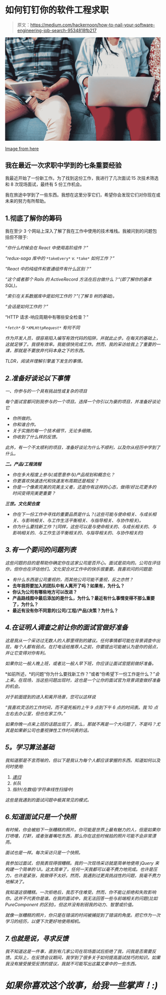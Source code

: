 # 如何钉钉你的软件工程求职

> 原文：<https://medium.com/hackernoon/how-to-nail-your-software-engineering-job-search-9534818fb217>

![](img/fd59b7c5ee27f5afe9517242f99d8218.png)

[Image from here](https://www.pexels.com/photo/adult-boy-break-browsing-306534/)

## 我在最近一次求职中学到的七条重要经验

我最近开始了一份新工作。为了找到这份工作，我进行了几次面试:15 次技术筛选和 8 次现场面试，最终有 5 份工作机会。

我在旅途中学到了一些东西。我想在这里分享它们，希望你会发现它们对你现在或未来的努力有所帮助。

## 1.彻底了解你的筹码

我在至少 3 个网站上深入了解了我在工作中使用的技术堆栈。我被问到的问题包括但不限于:

*“你什么时候会在 React 中使用高阶组件？”*

*“redux-saga 库中的* `*takeEvery*` *v.* `*take*` *如何工作？”*

*“React 中的纯组件和普通组件有什么区别？”*

*“这个或者那个 Rails 的 ActiveRecord 方法在后台做什么？“(即了解你的基本 SQL)。*

*“索引在关系数据库中是如何工作的？”(了解 B 树的基础)。*

*“会话是如何工作的？”*

“HTTP 请求-响应周期中有哪些安全检查？”

*`*fetch*`*与* `*XMLHttpRequest*` *有何不同**

*作为开发人员，很容易陷入编写有效代码的陷阱，并就此止步。在每天的基础上，这就足够了。我很有效率。我能很快完成工作。然而，我的采访给我上了重要的一课，那就是不要放弃代码本身之下的东西。*

*TLDR，阅读并理解引擎盖下发生的事情。*

## *2.准备好谈论以下事情*

*一、你参与的一个具有挑战性或复杂的项目*

*每个面试官都问到我参与的一个项目。选择一个你引以为豪的项目，并准备好谈论它*

*   *你所做的。*
*   *你和谁合作。*
*   *关于实施的每一个技术细节，无论多细微。*
*   *你收到了什么样的反馈。*

*此外，有一个不太顺利的项目，准备好谈论为什么不顺利，以及你从经历中学到了什么。*

***二。产品/工程流程***

*   *你在多大程度上参与(或愿意参与)产品规划和概念化？*
*   *你更喜欢快速迭代和快速发布周期还是相反？*
*   *你是一个像素完美的完美主义者，还是你有这样的心态，做得/好比花更多的时间变得完美更重要？*

***三世。文化契合度***

*   *你在下一份工作中寻找的重要品质是什么？(这些可能与使命相关、与成长相关、与影响相关、与工作生活平衡相关、与指导相关、与协作相关)。*
*   *你为什么要找新工作？(同样，这些可以是与使命相关的、与成长相关的、与影响相关的、与工作生活平衡相关的、与指导相关的、与协作相关的)*

## *3.有一个要问的问题列表*

*这些问题的目的是帮助你确定你在这家公司是否开心。面试是双向的。公司在评估你，但你也在评估他们。文化契合对工作中的快乐很重要。我喜欢问的问题是:*

*   *有什么东西是公司重视的，而其他公司可能不重视，反之亦然？*
*   **去年我将要加入的团队中有人离开了吗？如果有，为什么？**
*   **你认为公司有哪些地方可以改进？**
*   **产品路线图中最后添加的是什么，为什么？最近有什么事情变得不那么重要了，为什么？**
*   **最近有没有你不同意的(公司/工程/产品)决策？为什么？**

## *4.在证明人调查之前让你的面试官做好准备*

*这是我从一个采访过无数人的人那里得到的建议。任何事情都可能在背景调查中出现，每个人都有弱点。在打电话给推荐人之前，你要提出可能被认为是你的弱点，并让它变得对你有利。*

*如果你比一般人晚上班，或者比一般人早下班，你应该让面试官提前做好准备。*

*如前所述，*的问题“你为什么要找新工作？”或者“你希望下一份工作是什么？”*会上来。在现场，当这些问题出现时，这也是一个让你的面试官为背景调查做好准备的机会。*

*对于前面提到的进入和离开场景，您可以这样说*

*“我喜欢灵活的工作时间，而不是死板的上午 9 点到下午 6 点的时间表。我 10 点左右去办公室，但也在家工作。”*

*如果你晚一点来上班的话题出现了，那么，那就不再是一个大问题了，不是吗？尤其是如果新公司也重视弹性工作时间表的话。*

## ***5。学习算法基础***

*我知道那是不言而喻的，但以下是我认为每个人都应该掌握的东西。知道如何以及何时使用:*

1.  *[递归](https://hackernoon.com/coding-interview-recursion-f0d60c9dbb60)*
2.  *长队*
3.  *指针(在数组/字符串线性扫描中)*

*这些是我遇到的面试问题中极其常见的模式。*

## *6.知道面试只是一个快照*

*有时候，你会被拍下一张糟糕的照片。你可能是世界上最有魅力的人，但是如果你打喷嚏，打鼾，或者张着嘴吃东西，那么你在这些时候拍的照片可能不会非常漂亮。*

*面试也是一样。每次采访只是一个快照。*

*我参加过面试，但我表现得很糟糕。我的一次现场采访就是简单地使用 jQuery 来构建一个简单的 UI。这太简单了，任何一天我都可以毫不费力地完成。也许是压力，也许是紧张，我做得不太好。然而，我遇到过更具挑战性的问题，我毫不费力地解决了。*

*我知道这很糟糕。一次拒绝后，我忍不住难受。然而，你不能让拒绝和失败影响你。这并不代表你是谁。在我的面试中，我无法回答一些与前端相关的问题(比如 PureComponent 的区别)。但这并没有削弱我的动力、智慧或价值。*

*就像一张糟糕的照片，你只是在错误的时间被捕捉到了错误的角度。把它作为一次学习的经历，以便下次更好地使用相机。*

## *7.也就是说，寻求反馈*

*我不知道这是一件事，直到有几家公司在现场面试后拒绝了我，问我是否需要反馈。实际上，在反馈会议期间，我学到了很多关于如何提高面试技巧的知识。如果我没有接受接受反馈的提议，我就不可能写出这篇文章中的一些东西。*

# *如果你喜欢这个故事，给我一些掌声！:)*
